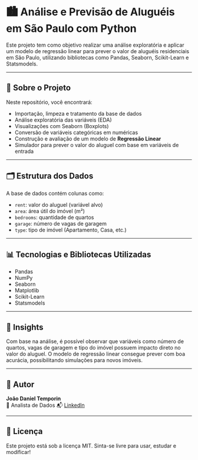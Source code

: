 # 🏙️ Análise e Previsão de Aluguéis em São Paulo com Python

Este projeto tem como objetivo realizar uma análise exploratória e aplicar um modelo de regressão linear para prever o valor de aluguéis residenciais em São Paulo, utilizando bibliotecas como Pandas, Seaborn, Scikit-Learn e Statsmodels.

---

## 📌 Sobre o Projeto

Neste repositório, você encontrará:

- Importação, limpeza e tratamento da base de dados  
- Análise exploratória das variáveis (EDA)  
- Visualizações com Seaborn (Boxplots)  
- Conversão de variáveis categóricas em numéricas  
- Construção e avaliação de um modelo de **Regressão Linear**  
- Simulador para prever o valor do aluguel com base em variáveis de entrada

---

## 🗂️ Estrutura dos Dados

A base de dados contém colunas como:

- `rent`: valor do aluguel (variável alvo)  
- `area`: área útil do imóvel (m²)  
- `bedrooms`: quantidade de quartos  
- `garage`: número de vagas de garagem  
- `type`: tipo de imóvel (Apartamento, Casa, etc.)

---

## 📊 Tecnologias e Bibliotecas Utilizadas

- Pandas  
- NumPy  
- Seaborn  
- Matplotlib  
- Scikit-Learn  
- Statsmodels  

---

## 🧠 Insights

Com base na análise, é possível observar que variáveis como número de quartos, vagas de garagem e tipo do imóvel possuem impacto direto no valor do aluguel. O modelo de regressão linear consegue prever com boa acurácia, possibilitando simulações para novos imóveis.

---

## 👤 Autor

**João Daniel Temporin**  
📍 Analista de Dados
📬 [LinkedIn](https://www.linkedin.com/in/joao-temporin/)

---

## 📝 Licença

Este projeto está sob a licença MIT. Sinta-se livre para usar, estudar e modificar!
